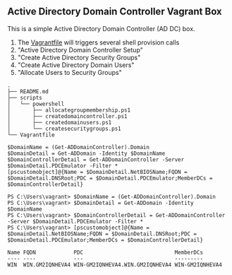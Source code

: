 ## Active Directory Domain Controller Vagrant Box

This is a simple Active Directory Domain Controller (AD DC) box.

1. The [Vagrantfile](Vagrantfile) will triggers several shell provision calls
2. "Active Directory Domain Controller Setup"
3. "Create Active Directory Security Groups"
4. "Create Active Directory Domain Users"
5. "Allocate Users to Security Groups"

```
.
├── README.md
├── scripts
│   └── powershell
│       ├── allocategroupmembership.ps1
│       ├── createdomaincontroller.ps1
│       ├── createdomainusers.ps1
│       └── createsecuritygroups.ps1
└── Vagrantfile
```


```
$DomainName = (Get-ADDomainController).Domain
$DomainDetail = Get-ADDomain -Identity $DomainName
$DomainControllerDetail = Get-ADDomainController -Server $DomainDetail.PDCEmulator -Filter *
[pscustomobject]@{Name = $DomainDetail.NetBIOSName;FQDN = $DomainDetail.DNSRoot;PDC = $DomainDetail.PDCEmulator;MemberDCs = $DomainControllerDetail}

PS C:\Users\vagrant> $DomainName = (Get-ADDomainController).Domain
PS C:\Users\vagrant> $DomainDetail = Get-ADDomain -Identity $DomainName
PS C:\Users\vagrant> $DomainControllerDetail = Get-ADDomainController -Server $DomainDetail.PDCEmulator -Filter *
PS C:\Users\vagrant> [pscustomobject]@{Name = $DomainDetail.NetBIOSName;FQDN = $DomainDetail.DNSRoot;PDC = $DomainDetail.PDCEmulator;MemberDCs = $DomainControllerDetail}

Name FQDN            PDC                             MemberDCs
---- ----            ---                             ---------
WIN  WIN.GM2IQNHEVA4 WIN-GM2IQNHEVA4.WIN.GM2IQNHEVA4 WIN-GM2IQNHEVA4

```